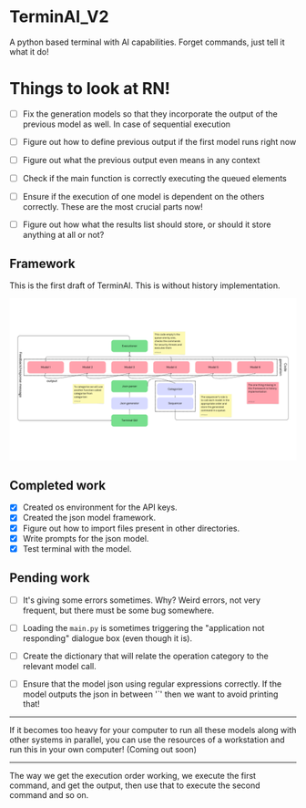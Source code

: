 # TerminAI_V2

A python based terminal with AI capabilities. Forget commands, just tell it what it do!

# Things to look at RN!

- [ ] Fix the generation models so that they incorporate the output of the previous model as well. In case of sequential execution
- [ ] Figure out how to define previous output if the first model runs right now
- [ ] Figure out what the previous output even means in any context
- [ ] Check if the main function is correctly executing the queued elements
- [ ] Ensure if the execution of one model is dependent on the others correctly. These are the most crucial parts now!

- [ ] Figure out how what the results list should store, or should it store anything at all or not?

## Framework 

This is the first draft of TerminAI. This is without history implementation.

![TerminAI](./images/TerminAI_V2_draft_2.png)




## Completed work

- [x] Created os environment for the API keys.
- [x] Created the json model framework.
- [x] Figure out how to import files present in other directories.
- [x] Write prompts for the json model.
- [x] Test terminal with the model.

## Pending work

- [ ] It's giving some errors sometimes. Why? Weird errors, not very frequent, but there must be some bug somewhere.
- [ ] Loading the `main.py` is sometimes triggering the "application not responding" dialogue box (even though it is).
- [ ] Create the dictionary that will relate the operation category to the relevant model call.

- [ ] Ensure that the model json using regular expressions correctly. If the model outputs the json in between '`' then we want to avoid printing that!
---

If it becomes too heavy for your computer to run all these models along with other systems in parallel, you can use the resources of a workstation and run this in your own computer! (Coming out soon)

---

The way we get the execution order working, we execute the first command, and get the output, then use that to execute the second command and so on.